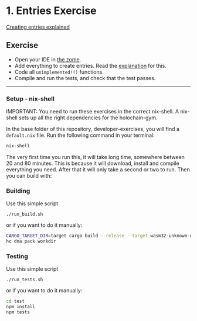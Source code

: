 # 1. Entries Exercise

[Creating entries explained](https://holochain-gym.github.io/developers/basic/entries/)

## Exercise

- Open your IDE in [the zome](/basic/0.entries/zomes/exercise).
- Add everything to create entries. Read the [explanation](https://holochain-gym.github.io/developers/basic/entries/) for this.
- Code all `unimplemented!()` functions.
- Compile and run the tests, and check that the test passes.

---

### Setup - nix-shell
IMPORTANT: You need to run these exercises in the correct nix-shell.
A nix-shell sets up all the right dependencies for the holochain-gym.

In the base folder of this repository, developer-exercises, you will find
a `default.nix` file. Run the following command in your terminal:

```bash
nix-shell
```
The very first time you run this, it will take long time, somewhere between 20 and 80 minutes.
This is because it will download, install and compile everything you need. After that it will only take a second or two to run.
Then you can build with:

### Building

Use this simple script
```
./run_build.sh
```
or if you want to do it manually:

```bash
CARGO_TARGET_DIR=target cargo build --release --target wasm32-unknown-unknown
hc dna pack workdir
```

### Testing

Use this simple script
```
./run_tests.sh
```
or if you want to do it manually:

```bash
cd test
npm install
npm tests
```
